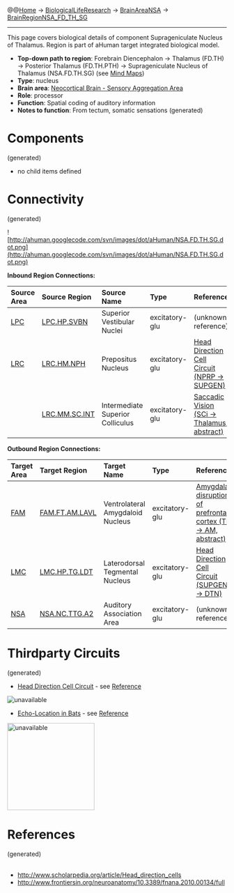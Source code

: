 @@[Home](Home.md) -> [BiologicalLifeResearch](BiologicalLifeResearch.md) -> [BrainAreaNSA](BrainAreaNSA.md) -> [BrainRegionNSA\_FD\_TH\_SG](BrainRegionNSA_FD_TH_SG.md)

---


This page covers biological details of component Suprageniculate Nucleus of Thalamus.
Region is part of aHuman target integrated biological model.

  * **Top-down path to region**: Forebrain Diencephalon -> Thalamus (FD.TH) -> Posterior Thalamus (FD.TH.PTH) -> Suprageniculate Nucleus of Thalamus (NSA.FD.TH.SG) (see [Mind Maps](OverallMindMaps.md))
  * **Type**: nucleus
  * **Brain area**: [Neocortical Brain - Sensory Aggregation Area](BrainAreaNSA.md)
  * **Role**: processor
  * **Function**: Spatial coding of auditory information
  * **Notes to function**: From tectum, somatic sensations
(generated)
# Components #
(generated)


  * no child items defined

# Connectivity #
(generated)


![http://ahuman.googlecode.com/svn/images/dot/aHuman/NSA.FD.TH.SG.dot.png](http://ahuman.googlecode.com/svn/images/dot/aHuman/NSA.FD.TH.SG.dot.png)

**Inbound Region Connections:**

| **Source Area** | **Source Region** | **Source Name** | **Type** | **Reference** |
|:----------------|:------------------|:----------------|:---------|:--------------|
| [LPC](BrainAreaLPC.md) | [LPC.HP.SVBN](BrainRegionLPC_HP_SVBN.md) | Superior Vestibular Nuclei | excitatory-glu | (unknown reference) |
| [LRC](BrainAreaLRC.md) | [LRC.HM.NPH](BrainRegionLRC_HM_NPH.md) | Prepositus Nucleus | excitatory-glu | [Head Direction Cell Circuit (NPRP -> SUPGEN)](http://www.scholarpedia.org/article/Head_direction_cells) |
|                 | [LRC.MM.SC.INT](BrainRegionLRC_MM_SC_INT.md) | Intermediate Superior Colliculus | excitatory-glu | [Saccadic Vision (SCi -> Thalamus, abstract)](http://www.nature.com/nrn/journal/v5/n3/box/nrn1345_BX1.html) |

**Outbound Region Connections:**

| **Target Area** | **Target Region** | **Target Name** | **Type** | **Reference** |
|:----------------|:------------------|:----------------|:---------|:--------------|
| [FAM](BrainAreaFAM.md) | [FAM.FT.AM.LAVL](BrainRegionFAM_FT_AM_LAVL.md) | Ventrolateral Amygdaloid Nucleus | excitatory-glu | [Amygdalar disruption of prefrontal cortex (TH -> AM, abstract)](http://neuropolitics.org/defaultmay10.asp) |
| [LMC](BrainAreaLMC.md) | [LMC.HP.TG.LDT](BrainRegionLMC_HP_TG_LDT.md) | Laterodorsal Tegmental Nucleus | excitatory-glu | [Head Direction Cell Circuit (SUPGEN -> DTN)](http://www.scholarpedia.org/article/Head_direction_cells) |
| [NSA](BrainAreaNSA.md) | [NSA.NC.TTG.A2](BrainRegionNSA_NC_TTG_A2.md) | Auditory Association Area | excitatory-glu | (unknown reference) |

# Thirdparty Circuits #
(generated)

  * [Head Direction Cell Circuit](http://www.scholarpedia.org/w/images/6/63/Taube_Figure_5a.png) - see [Reference](http://www.scholarpedia.org/article/Head_direction_cells)

<img src='http://www.scholarpedia.org/w/images/6/63/Taube_Figure_5a.png' alt='unavailable'>

<ul><li><a href='http://c431376.r76.cf2.rackcdn.com/1349/fnana-04-00134-HTML/image_m/fnana-04-00134-g001.jpg'>Echo-Location in Bats</a> - see <a href='http://www.frontiersin.org/neuroanatomy/10.3389/fnana.2010.00134/full'>Reference</a></li></ul>

<img src='http://c431376.r76.cf2.rackcdn.com/1349/fnana-04-00134-HTML/image_m/fnana-04-00134-g001.jpg' alt='unavailable' height='200width=600'>


<h1>References</h1>
(generated)<br>
<br>
<ul><li><a href='http://www.scholarpedia.org/article/Head_direction_cells'>http://www.scholarpedia.org/article/Head_direction_cells</a>
</li><li><a href='http://www.frontiersin.org/neuroanatomy/10.3389/fnana.2010.00134/full'>http://www.frontiersin.org/neuroanatomy/10.3389/fnana.2010.00134/full</a></li></ul>
